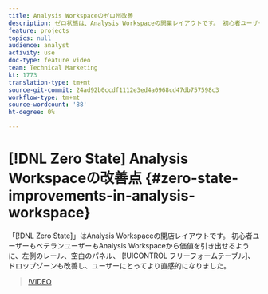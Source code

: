 ```yaml
---
title: Analysis Workspaceのゼロ州改善
description: ゼロ状態は、Analysis Workspaceの開業レイアウトです。 初心者ユーザーもベテランユーザーもAnalysis Workspaceから価値を引き出せるように、左側のレール、空白のパネル、フリーフォームテーブル、ドロップゾーンも改善し、ユーザーにとってより直感的になりました。
feature: projects
topics: null
audience: analyst
activity: use
doc-type: feature video
team: Technical Marketing
kt: 1773
translation-type: tm+mt
source-git-commit: 24ad92b0ccdf1112e3ed4a0968cd47db757598c3
workflow-type: tm+mt
source-wordcount: '88'
ht-degree: 0%

---
```



# [!DNL Zero State] Analysis Workspaceの改善点 {#zero-state-improvements-in-analysis-workspace}

「[!DNL Zero State]」はAnalysis Workspaceの開店レイアウトです。 初心者ユーザーもベテランユーザーもAnalysis Workspaceから価値を引き出せるように、左側のレール、空白のパネル、 [!UICONTROL フリーフォームテーブル]、ドロップゾーンも改善し、ユーザーにとってより直感的になりました。

>[!VIDEO](https://video.tv.adobe.com/v/23560/?quality=12)
